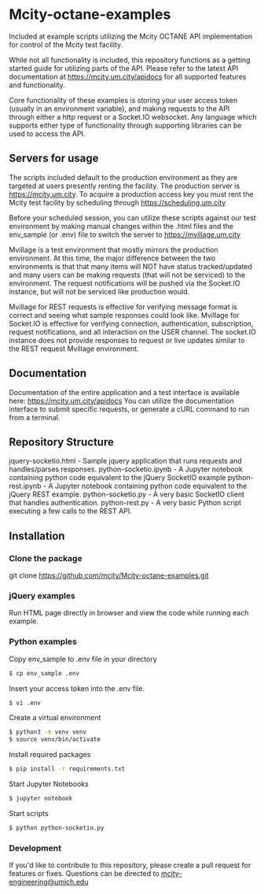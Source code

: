 # Mcity-octane-examples

Included at example scripts utilizing the Mcity OCTANE API implementation for control of the Mcity test facility.

While not all functionality is included, this repository functions as a getting started guide for utilizing parts of the API. Please refer to the latest API documentation at https://mcity.um.city/apidocs for all supported features and functionality.

Core functionality of these examples is storing your user access token (usually in an environment variable), and making requests to the API through either a http request or a Socket.IO websocket. Any language which supports either type of functionality through supporting libraries can be used to access the API.

## Servers for usage
The scripts included default to the production environment as they are targeted at users presently renting the facility. The production server is https://mcity.um.city. To acquire a production access key you must rent the Mcity test facility by scheduling through https://scheduling.um.city

Before your scheduled session, you can utilize these scripts against our test environment by making manual changes within the .html files and the env_sample (or .env) file to switch the server to https://mvillage.um.city

Mvillage is a test environment that mostly mirrors the production environment. At this time, the major difference between the two environments is that that many items will NOT have status tracked/updated and many users can be making requests (that will not be serviced) to the environment. The request notifications will be pushed via the Socket.IO instance, but will not be serviced like production would.

Mvillage for REST requests is effective for verifying message format is correct and seeing what sample responses could look like. 
Mvillage for Socket.IO is effective for verifying connection, authentication, subscription, request notifications, and all interaction on the USER channel. The socket.IO instance does not provide responses to request or live updates similar to the REST request Mvillage environment.

## Documentation
Documentation of the entire application and a test interface is available here: https://mcity.um.city/apidocs
You can utilize the documentation interface to submit specific requests, or generate a cURL command to run from a terminal.

## Repository Structure

jquery-socketio.html - Sample jquery application that runs requests and handles/parses responses.
python-socketio.ipynb - A Jupyter notebook containing python code equivalent to the jQuery SocketIO example
python-rest.ipynb - A Jupyter notebook containing python code equivalent to the jQuery REST example.
python-socketio.py - A very basic SocketIO client that handles authentication.
python-rest.py - A very basic Python script executing a few calls to the REST API.

## Installation
### Clone the package
git clone https://github.com/mcity/Mcity-octane-examples.git

### jQuery examples
Run HTML page directly in browser and view the code while running each example.

### Python examples
Copy env_sample to .env file in your directory

```sh
$ cp env_sample .env
```

Insert your access token into the .env file.

```sh
$ vi .env
```

Create a virtual environment
```sh
$ python3 -m venv venv
$ source venv/bin/activate
```

Install required packages
```sh
$ pip install -r requirements.txt
```

Start Jupyter Notebooks
```sh
$ jupyter notebook
```

Start scripts
```sh
$ python python-socketio.py
```

### Development

If you'd like to contribute to this repository, please create a pull request for features or fixes. Questions can be directed to mcity-engineering@umich.edu